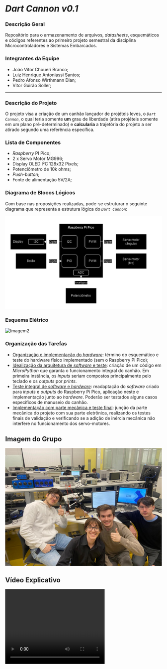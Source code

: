 # *Dart Cannon v0.1*

### **Descrição Geral**

Repositório para o armazenamento de arquivos, *datasheets*, esquemáticos e códigos referentes ao primeiro projeto semestral da disciplina Microcontroladores e Sistemas Embarcados.

### **Integrantes da Equipe**

- João Vitor Choueri Branco;
- Luiz Henrique Antoniassi Santos;
- Pedro Afonso Wirthmann Dian;
- Vitor Guirão Soller;

---

### **Descrição do Projeto**

O projeto visa a criação de um canhão lançador de projéteis leves, o *`Dart Cannon`*, o qual teria somente **um** grau de liberdade (atira projéteis somente em um plano pré-determinado) e **calcularia** a trajetória do projeto a ser atirado segundo uma referência específica.

### **Lista de Componentes**

- *Raspberry* PI Pico;
- 2 x Servo Motor MG996;
- Display OLED I²C 128x32 Pixels;
- Potenciômetro de 10k ohms;
- *Push-button*;
- Fonte de alimentação 5V/2A;

### **Diagrama de Blocos Lógicos**

Com base nas proposições realizadas, pode-se estruturar o seguinte diagrama que representa a estrutura lógica do *`Dart Cannon`*:

![Imagem1](./Images/DartCannon.png)

### **Esquema Elétrico**

![Imagem2](./Images/Esquemático-Completo.png)

### **Organização das Tarefas**

- <u>Organização e implementação do *hardware*</u>: término do esquemático e teste do hardware físico implementado (sem o Raspberry Pi Pico);
- <u>Idealização da arquitetura de *software* e teste</u>: criação de um código em *MicroPython* que garanta o funcionamento integral do canhão. Em primeira instância, os *inputs* seriam compostos principalmente pelo teclado e os *outputs* por *prints*.
- <u>Teste integral de *software* e *hardware*</u>: readaptação do *software* criado para *inputs* e *outputs* do Raspberry Pi Pico, aplicação neste e implementação junto ao *hardware*. Poderão ser testados alguns casos específicos de manuseio do canhão.
- <u>Implementação com parte mecânica e teste final</u>: junção da parte mecânica do projeto com sua parte eletrônica, realizando os testes finais de validação e verificando se a adição de inércia mecânica não interfere no funcionamento dos servo-motores.

## Imagem do Grupo

![Imagem3](./Images/Grupo.png)

## Vídeo Explicativo

<video src="./Video/Video.mp4" width="320" height="240" controls></video>
